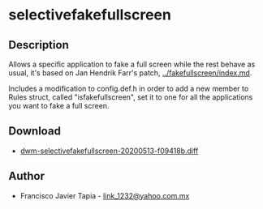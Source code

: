 selectivefakefullscreen
==============

Description
-----------
Allows a specific application to fake a full screen while the rest behave as usual,
it's based on Jan Hendrik Farr's patch, [../fakefullscreen/index.md](fakefullscreen).

Includes a modification to config.def.h in order to add a new member to Rules struct,
called "isfakefullscreen", set it to one for all the applications you want to
fake a full screen.

Download
--------
* [dwm-selectivefakefullscreen-20200513-f09418b.diff](dwm-selectivefakefullscreen-20200513-f09418b.diff)

Author
------
* Francisco Javier Tapia - <link_1232@yahoo.com.mx>

